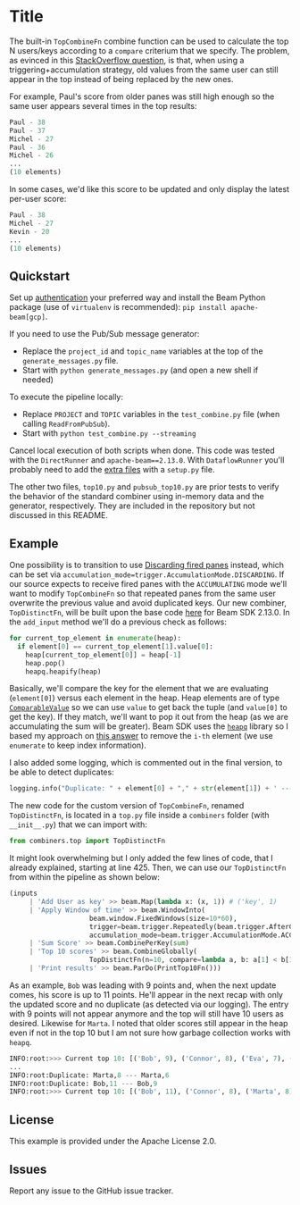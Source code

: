 # Title

The built-in `TopCombineFn` combine function can be used to calculate the top N users/keys according to a `compare` criterium that we specify. The problem, as evinced in this [StackOverflow question](https://stackoverflow.com/questions/56616576/apache-beam-python-how-to-get-the-top-10-elements-of-a-pcollection-with-accu/), is that, when using a triggering+accumulation strategy, old values from the same user can still appear in the top instead of being replaced by the new ones.

For example, Paul's score from older panes was still high enough so the same user appears several times in the top results:

```python
Paul - 38
Paul - 37
Michel - 27
Paul - 36
Michel - 26
...
(10 elements)
```

In some cases, we'd like this score to be updated and only display the latest per-user score:

```python
Paul - 38
Michel - 27
Kevin - 20
...
(10 elements)
```

## Quickstart

Set up [authentication](https://cloud.google.com/docs/authentication/) your preferred way and install the Beam Python package (use of `virtualenv` is recommended): `pip install apache-beam[gcp]`.

If you need to use the Pub/Sub message generator:
* Replace the `project_id` and `topic_name` variables at the top of the `generate_messages.py` file.
* Start with `python generate_messages.py` (and open a new shell if needed)

To execute the pipeline locally:
* Replace `PROJECT` and `TOPIC` variables in the `test_combine.py` file (when calling `ReadFromPubSub`).
* Start with `python test_combine.py --streaming`

Cancel local execution of both scripts when done. This code was tested with the `DirectRunner` and `apache-beam==2.13.0`. With `DataflowRunner` you'll probably need to add the [extra files](https://beam.apache.org/documentation/sdks/python-pipeline-dependencies/#multiple-file-dependencies) with a `setup.py` file.

The other two files, `top10.py` and `pubsub_top10.py` are prior tests to verify the behavior of the standard combiner using in-memory data and the generator, respectively. They are included in the repository but not discussed in this README.

## Example

One possibility is to transition to use [Discarding fired panes](https://beam.apache.org/documentation/programming-guide/#setting-a-trigger) instead, which can be set via `accumulation_mode=trigger.AccumulationMode.DISCARDING`. If our source expects to receive fired panes with the `ACCUMULATING` mode we'll want to modify `TopCombineFn` so that repeated panes from the same user overwrite the previous value and avoid duplicated keys. Our new combiner, `TopDistinctFn`, will be built upon the base code [here](https://github.com/apache/beam/blob/v2.13.0/sdks/python/apache_beam/transforms/combiners.py) for Beam SDK 2.13.0. In the `add_input` method we'll do a previous check as follows:

```python
for current_top_element in enumerate(heap):
  if element[0] == current_top_element[1].value[0]:
    heap[current_top_element[0]] = heap[-1]
    heap.pop()
    heapq.heapify(heap)
```

Basically, we'll compare the key for the element that we are evaluating (`element[0]`) versus each element in the heap. Heap elements are of type [`ComparableValue`](https://github.com/apache/beam/blob/v2.13.0/sdks/python/apache_beam/transforms/cy_combiners.py#L377) so we can use `value` to get back the tuple (and `value[0]` to get the key). If they match, we'll want to pop it out from the heap (as we are accumulating the sum will be greater). Beam SDK uses the [`heapq`](http://docs.python.org/library/heapq.html) library so I based my approach on [this answer](https://stackoverflow.com/a/10163422/6121516) to remove the `i-th` element (we use `enumerate` to keep index information). 

I also added some logging, which is commented out in the final version, to be able to detect duplicates:

```python
logging.info("Duplicate: " + element[0] + "," + str(element[1]) + ' --- ' + current_top_element[1].value[0] + ',' + str(current_top_element[1].value[1]))
```

The new code for the custom version of `TopCombineFn`, renamed `TopDistinctFn`, is located in a `top.py` file inside a `combiners` folder (with `__init__.py`) that we can import with:

```python
from combiners.top import TopDistinctFn
```

It might look overwhelming but I only added the few lines of code, that I already explained, starting at line 425. Then, we can use our `TopDistinctFn` from within the pipeline as shown below:

```python
(inputs
     | 'Add User as key' >> beam.Map(lambda x: (x, 1)) # ('key', 1)
     | 'Apply Window of time' >> beam.WindowInto(
                    beam.window.FixedWindows(size=10*60),
                    trigger=beam.trigger.Repeatedly(beam.trigger.AfterCount(2)),
                    accumulation_mode=beam.trigger.AccumulationMode.ACCUMULATING)
     | 'Sum Score' >> beam.CombinePerKey(sum)   
     | 'Top 10 scores' >> beam.CombineGlobally(
                    TopDistinctFn(n=10, compare=lambda a, b: a[1] < b[1])).without_defaults()
     | 'Print results' >> beam.ParDo(PrintTop10Fn()))
```

As an example, `Bob` was leading with 9 points and, when the next update comes, his score is up to 11 points. He'll appear in the next recap with only the updated score and no duplicate (as detected via our logging). The entry with 9 points will not appear anymore and the top will still have 10 users as desired. Likewise for `Marta`. I noted that older scores still appear in the heap even if not in the top 10 but I am not sure how garbage collection works with `heapq`.

```python
INFO:root:>>> Current top 10: [('Bob', 9), ('Connor', 8), ('Eva', 7), ('Hugo', 7), ('Paul', 6), ('Kevin', 6), ('Laura', 6), ('Marta', 6), ('Diane', 4), ('Bacon', 4)]
...
INFO:root:Duplicate: Marta,8 --- Marta,6
INFO:root:Duplicate: Bob,11 --- Bob,9
INFO:root:>>> Current top 10: [('Bob', 11), ('Connor', 8), ('Marta', 8), ('Bacon', 7), ('Eva', 7), ('Hugo', 7), ('Paul', 6), ('Laura', 6), ('Diane', 6), ('Kevin', 6)]
```

## License

This example is provided under the Apache License 2.0.

## Issues

Report any issue to the GitHub issue tracker.

